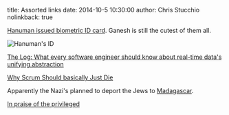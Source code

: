 title: Assorted links
date: 2014-10-5 10:30:00
author: Chris Stucchio
nolinkback: true

[Hanuman issued biometric ID card](http://www.bbc.com/news/world-asia-india-29175870). Ganesh is still the cutest of them all.

![Hanuman's ID](http://news.bbcimg.co.uk/media/images/77547000/jpg/_77547168_aadharcrd.jpg)

[The Log: What every software engineer should know about real-time data's unifying abstraction](http://gilesbowkett.blogspot.com.au/2014/09/why-scrum-should-basically-just-die-in.html)

[Why Scrum Should basically Just Die](http://gilesbowkett.blogspot.com.au/2014/09/why-scrum-should-basically-just-die-in.html)

Apparently the Nazi's planned to deport the Jews to [Madagascar](http://en.wikipedia.org/wiki/Madagascar_Plan).

[In praise of the privileged](http://www.psychologytoday.com/blog/how-do-life/201409/in-praise-the-so-called-privileged)
